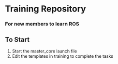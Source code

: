 # Training Repository
### For new members to learn ROS

## To Start
1. Start the master_core launch file
2. Edit the templates in training to complete the tasks
